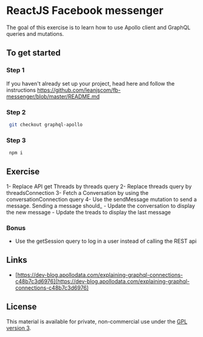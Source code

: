 # ReactJS Facebook messenger

The goal of this exercise is to learn how to use Apollo client and GraphQL queries and mutations.

## To get started

### Step 1

If you haven't already set up your project, head here and follow the instructions https://github.com/leanjscom/fb-messenger/blob/master/README.md


### Step 2
```sh
 git checkout graphql-apollo
 ```

### Step 3
```sh
 npm i
 ```

## Exercise

1- Replace API get Threads by threads query
2- Replace threads query by threadsConnection
3- Fetch a Conversation by using the conversationConnection query
4- Use the sendMessage mutation to send a message. Sending a message should_
    - Update the conversation to display the new message
    - Update the treads to display the last message

### Bonus

- Use the getSession query to log in a user instead of calling the REST api

## Links

- [https://dev-blog.apollodata.com/explaining-graphql-connections-c48b7c3d6976](https://dev-blog.apollodata.com/explaining-graphql-connections-c48b7c3d6976)

## License

This material is available for private, non-commercial use under the [GPL version 3](http://www.gnu.org/licenses/gpl-3.0-standalone.html).
